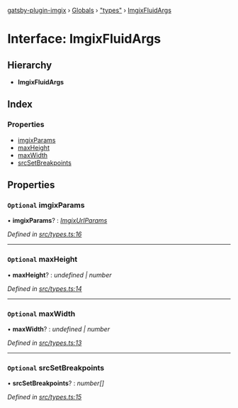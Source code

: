 [gatsby-plugin-imgix](../README.md) › [Globals](../globals.md) › ["types"](../modules/_types_.md) › [ImgixFluidArgs](_types_.imgixfluidargs.md)

# Interface: ImgixFluidArgs

## Hierarchy

* **ImgixFluidArgs**

## Index

### Properties

* [imgixParams](_types_.imgixfluidargs.md#optional-imgixparams)
* [maxHeight](_types_.imgixfluidargs.md#optional-maxheight)
* [maxWidth](_types_.imgixfluidargs.md#optional-maxwidth)
* [srcSetBreakpoints](_types_.imgixfluidargs.md#optional-srcsetbreakpoints)

## Properties

### `Optional` imgixParams

• **imgixParams**? : *[ImgixUrlParams](_types_.imgixurlparams.md)*

*Defined in [src/types.ts:16](https://github.com/WalltoWall/gatsby-plugin-imgix/blob/e91e6e9/src/types.ts#L16)*

___

### `Optional` maxHeight

• **maxHeight**? : *undefined | number*

*Defined in [src/types.ts:14](https://github.com/WalltoWall/gatsby-plugin-imgix/blob/e91e6e9/src/types.ts#L14)*

___

### `Optional` maxWidth

• **maxWidth**? : *undefined | number*

*Defined in [src/types.ts:13](https://github.com/WalltoWall/gatsby-plugin-imgix/blob/e91e6e9/src/types.ts#L13)*

___

### `Optional` srcSetBreakpoints

• **srcSetBreakpoints**? : *number[]*

*Defined in [src/types.ts:15](https://github.com/WalltoWall/gatsby-plugin-imgix/blob/e91e6e9/src/types.ts#L15)*
